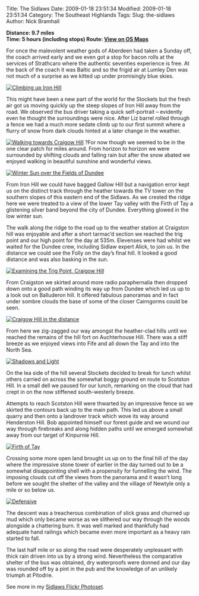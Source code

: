 Title: The Sidlaws
Date: 2009-01-18 23:51:34
Modified: 2009-01-18 23:51:34
Category: The Southeast Highlands
Tags: 
Slug: the-sidlaws
Author: Nick Bramhall

**Distance: 9.7 miles  
Time: 5 hours (including stops)
Route: [View on OS Maps](https://www.invertedworld.co.uk/hillwalking/hillwalk/297)**

For once the malevolent weather gods of Aberdeen had taken a Sunday off, the coach arrived early  and we even got a stop for bacon rolls at the services of Strathcaro where the authentic seventies experience is free. At the back of the coach it was Baltic and so the frigid air at Lumley Den was not much of a surprise as we kitted up under promisingly blue skies.

<!--more-->

[![Climbing up Iron Hill](http://farm4.static.flickr.com/3308/3210390295_e7232d12ac_b.jpg)](http://www.flickr.com/photos/53725815@N00/3210390295)

This might have been a new part of the world for the Stockets but the fresh air got us moving quickly up the steep slopes of Iron Hill away from the road. We observed the bus driver taking a quick self-portrait – evidently even he thought the surroundings were nice. After Liz barrel rolled through a fence we had a much more sedate climb up to our first summit where a flurry of snow from dark clouds hinted at a later change in the weather.

[![Walking towards Craigow Hill](http://farm4.static.flickr.com/3263/3211270408_c0a895c2fe_b.jpg)](http://www.flickr.com/photos/53725815@N00/3211270408)
?For now though we seemed to be in the one clear patch for miles around. From horizon to horizon we were surrounded by shifting clouds and falling rain but after the snow abated we enjoyed walking in beautiful sunshine and wonderful views.

[![Winter Sun over the Fields of Dundee](http://farm4.static.flickr.com/3425/3211284864_7f6f5c2798_b.jpg)](http://www.flickr.com/photos/53725815@N00/3211284864)

From Iron Hill we could have bagged Gallow Hill but a navigation error kept us on the distinct track through the heather towards the TV tower on the southern slopes of this eastern end of the Sidlaws. As we crested the ridge here we were treated to a view of the lower Tay valley with the Firth of Tay a glistening silver band beyond the city of Dundee. Everything glowed in the low winter sun.

The walk along the ridge to the road up to the weather station at Craigston hill was enjoyable and after a short tarmac’d section we reached the trig point and our high point for the day at 535m. Elevenses were had whilst we waited for the Dundee crew, including Sidlaw expert Alick, to join us. In the distance we could see the Folly on the day’s final hill. It looked a good distance and was also basking in the sun.

[![Examining the Trig Point, Craigow Hill](http://farm4.static.flickr.com/3311/3211324310_2e1e81fac4_b.jpg)](http://www.flickr.com/photos/53725815@N00/3211324310)

From Craigston we skirted around more radio paraphernalia then dropped down onto a good path winding its way up from Dundee which led us up to a look out on Balluderon hill. It offered fabulous panoramas and in fact under sombre clouds the base of some of the closer Cairngorms could be seen.

[![Craigow Hill in the distance](http://farm4.static.flickr.com/3483/3210524079_579f7b477a_b.jpg)](http://www.flickr.com/photos/53725815@N00/3210524079)

From here we zig-zagged our way amongst the heather-clad hills until we reached the remains of the hill fort on Auchterhouse Hill. There was a stiff breeze as we enjoyed views into Fife and all down the Tay and into the North Sea.

[![Shadows and Light](http://farm4.static.flickr.com/3255/3210558097_449747b49d_b.jpg)](http://www.flickr.com/photos/53725815@N00/3210558097)

On the lea side of the hill several Stockets decided to break for lunch whilst others carried on across the somewhat boggy ground en route to Scotston Hill. In a small dell we paused for our lunch, remarking on the cloud that had crept in on the now stiffened south-westerly breeze.

Attempts to reach Scotston Hill were thwarted by an impressive fence so we skirted the contours back up to the main path. This led us above a small quarry and then onto a landrover track which wove its way around Henderston Hill. Bob appointed himself our forest guide and we wound our way through firebreaks and along hidden paths until we emerged somewhat away from our target of Kinpurnie Hill.

[![Firth of Tay](http://farm4.static.flickr.com/3500/3211415356_a628359529_b.jpg)](http://www.flickr.com/photos/53725815@N00/3211415356)

Crossing some more open land brought us up on to the final hill of the day where the impressive stone tower of earlier in the day turned out to be a somewhat disappointing shell with a propensity for funnelling the wind. The imposing clouds cut off the views from the panorama and it wasn’t long before we sought the shelter of the valley and the village of Newtyle only a mile or so below us.

[![Defensive](http://farm4.static.flickr.com/3096/3211454574_98094b8a22_b.jpg)](http://www.flickr.com/photos/53725815@N00/3211454574)

The descent was a treacherous combination of slick grass and churned up mud which only became worse as we slithered our way through the woods alongside a chattering burn. It was well marked and thankfully had adequate hand railings which became even more important as a heavy rain started to fall.

The last half mile or so along the road were desperately unpleasant with thick rain driven into us by a strong wind. Nevertheless the comparative shelter of the bus was obtained, dry waterproofs were donned and our day was rounded off by a pint in the pub and the knowledge of an unlikely triumph at Pitodrie.

See more in my [Sidlaws Flickr Photoset](http://www.flickr.com/photos/black_friction/sets/72157612718095117/).




